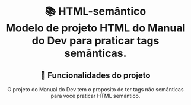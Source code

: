 <h1 align="center">
📚 HTML-semântico<br/>
Modelo de projeto HTML do Manual do Dev para praticar tags semânticas.
</h1>

<div align="center">

## 🔨 Funcionalidades do projeto

O projeto do Manual do Dev tem o proposito de ter tags não semânticas para você praticar HTML semântico.

</div>
